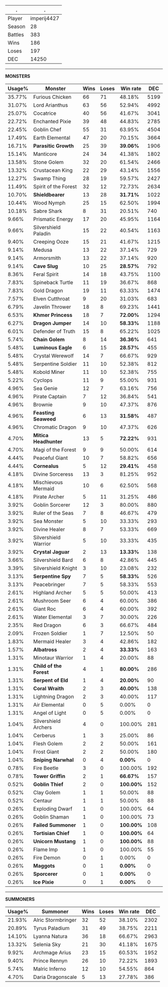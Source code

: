 .|.
|-|-
Player|imperij4427
Season|28
Battles|383
Wins|186
Loses|197
DEC|14250

---
**MONSTERS**

Usage%|Monster|Wins|Loses|Win rate|DEC|
-|-|-|-|-|-|
35.77%|Furious Chicken|66|71|48.18%|5199|
31.07%|Lord Arianthus|63|56|52.94%|4992|
25.07%|Cocatrice|40|56|41.67%|3041|
22.72%|Enchanted Pixie|39|48|44.83%|2785|
22.45%|Goblin Chef|55|31|63.95%|4504|
17.49%|Earth Elemental|47|20|70.15%|3664|
16.71%|**Parasitic Growth**|25|39|**39.06%**|1906|
15.14%|Manticore|24|34|41.38%|1802|
13.58%|Stone Golem|32|20|61.54%|2466|
13.32%|Crustacean King|22|29|43.14%|1556|
12.27%|Swamp Thing|28|19|59.57%|2427|
11.49%|Spirit of the Forest|32|12|72.73%|2634|
10.70%|**Shieldbearer**|13|28|**31.71%**|1022|
10.44%|Wood Nymph|25|15|62.50%|1994|
10.18%|Sabre Shark|8|31|20.51%|740|
9.66%|Prismatic Energy|17|20|45.95%|1164|
9.66%|Silvershield Paladin|15|22|40.54%|1163|
9.40%|Creeping Ooze|15|21|41.67%|1215|
9.14%|Medusa|13|22|37.14%|729|
9.14%|Armorsmith|13|22|37.14%|920|
9.14%|**Cave Slug**|10|25|**28.57%**|792|
8.36%|Feral Spirit|14|18|43.75%|1100|
7.83%|Spineback Turtle|11|19|36.67%|868|
7.83%|Gold Dragon|19|11|63.33%|1474|
7.57%|Elven Cutthroat|9|20|31.03%|683|
6.79%|Javelin Thrower|18|8|69.23%|1441|
6.53%|**Khmer Princess**|18|7|**72.00%**|1294|
6.27%|**Dragon Jumper**|14|10|**58.33%**|1188|
6.01%|Defender of Truth|15|8|65.22%|1025|
5.74%|**Chain Golem**|8|14|**36.36%**|641|
5.48%|**Luminous Eagle**|6|15|**28.57%**|455|
5.48%|Crystal Werewolf|14|7|66.67%|929|
5.48%|Serpentine Soldier|11|10|52.38%|812|
5.48%|Kobold Miner|11|10|52.38%|755|
5.22%|Cyclops|11|9|55.00%|931|
4.96%|Sea Genie|12|7|63.16%|756|
4.96%|Pirate Captain|7|12|36.84%|541|
4.96%|Brownie|9|10|47.37%|876|
4.96%|**Feasting Seaweed**|6|13|**31.58%**|487|
4.96%|Chromatic Dragon|9|10|47.37%|626|
4.70%|**Mitica Headhunter**|13|5|**72.22%**|931|
4.70%|Magi of the Forest|9|9|50.00%|614|
4.44%|Peaceful Giant|10|7|58.82%|656|
4.44%|**Cornealus**|5|12|**29.41%**|458|
4.18%|Divine Sorceress|13|3|81.25%|952|
4.18%|Mischievous Mermaid|10|6|62.50%|568|
4.18%|Pirate Archer|5|11|31.25%|486|
3.92%|Goblin Sorcerer|12|3|80.00%|880|
3.92%|Ruler of the Seas|7|8|46.67%|479|
3.92%|Sea Monster|5|10|33.33%|293|
3.92%|Divine Healer|8|7|53.33%|669|
3.92%|Silvershield Warrior|5|10|33.33%|435|
3.92%|**Crystal Jaguar**|2|13|**13.33%**|138|
3.66%|Silvershield Bard|6|8|42.86%|445|
3.39%|Silvershield Knight|3|10|23.08%|232|
3.13%|**Serpentine Spy**|7|5|**58.33%**|526|
3.13%|Peacebringer|7|5|58.33%|553|
2.61%|Highland Archer|5|5|50.00%|413|
2.61%|Mushroom Seer|6|4|60.00%|386|
2.61%|Giant Roc|6|4|60.00%|392|
2.61%|Water Elemental|3|7|30.00%|226|
2.35%|Red Dragon|6|3|66.67%|484|
2.09%|Frozen Soldier|1|7|12.50%|50|
1.83%|Mermaid Healer|3|4|42.86%|182|
1.57%|**Albatross**|2|4|**33.33%**|163|
1.31%|Minotaur Warrior|1|4|20.00%|88|
1.31%|**Child of the Forest**|4|1|**80.00%**|286|
1.31%|**Serpent of Eld**|1|4|**20.00%**|90|
1.31%|**Coral Wraith**|2|3|**40.00%**|138|
1.31%|Lightning Dragon|2|3|40.00%|117|
1.31%|Air Elemental|0|5|0.00%|0|
1.31%|Angel of Light|0|5|0.00%|0|
1.04%|Silvershield Archers|4|0|100.00%|281|
1.04%|Cerberus|1|3|25.00%|86|
1.04%|Flesh Golem|2|2|50.00%|161|
1.04%|Frost Giant|2|2|50.00%|180|
1.04%|**Sniping Narwhal**|0|4|**0.00%**|0|
0.78%|Fire Beetle|3|0|100.00%|192|
0.78%|**Tower Griffin**|2|1|**66.67%**|157|
0.52%|**Goblin Thief**|2|0|**100.00%**|152|
0.52%|Clay Golem|1|1|50.00%|88|
0.52%|Centaur|1|1|50.00%|88|
0.26%|Exploding Dwarf|1|0|100.00%|64|
0.26%|Goblin Shaman|1|0|100.00%|73|
0.26%|**Failed Summoner**|1|0|**100.00%**|108|
0.26%|**Tortisian Chief**|1|0|**100.00%**|64|
0.26%|**Unicorn Mustang**|1|0|**100.00%**|88|
0.26%|Flame Imp|1|0|100.00%|55|
0.26%|Fire Demon|0|1|0.00%|0|
0.26%|**Maggots**|0|1|**0.00%**|0|
0.26%|**Sporcerer**|0|1|**0.00%**|0|
0.26%|**Ice Pixie**|0|1|**0.00%**|0|

---
**SUMMONERS**

Usage%|Summoner|Wins|Loses|Win rate|DEC|
-|-|-|-|-|-|
21.93%|Alric Stormbringer|32|52|38.10%|2302|
20.89%|Tyrus Paladium|31|49|38.75%|2211|
14.10%|Lyanna Natura|36|18|66.67%|2963|
13.32%|Selenia Sky|21|30|41.18%|1675|
9.92%|Archmage Arius|23|15|60.53%|1952|
9.40%|Prince Rennyn|26|10|72.22%|1893|
5.74%|Malric Inferno|12|10|54.55%|864|
4.70%|Daria Dragonscale|5|13|27.78%|386|
